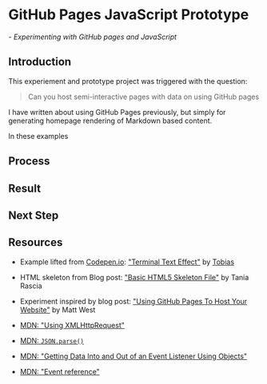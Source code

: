 # GitHub Pages JavaScript Prototype

_- Experimenting with GitHub pages and JavaScript_

## Introduction

This experiement and prototype project was triggered with the question:

> Can you host semi-interactive pages with data on using GitHub pages

I have written about using GitHub Pages previously, but simply for generating homepage rendering of Markdown based content.

In these examples

## Process

## Result

## Next Step

## Resources

- Example lifted from [Codepen.io](https://codepen.io/): ["Terminal Text Effect"](https://codepen.io/Tbgse/pen/dYaJyJ?editors=1000#0) by [Tobias](https://codepen.io/Tbgse)
- HTML skeleton from Blog post: ["Basic HTML5 Skeleton File"](https://www.taniarascia.com/basic-html5-file/) by Tania Rascia
- Experiment inspired by blog post: ["Using GitHub Pages To Host Your Website"](https://blog.teamtreehouse.com/using-github-pages-to-host-your-website) by Matt West

- [MDN: "Using XMLHttpRequest"](https://developer.mozilla.org/en-US/docs/Web/API/XMLHttpRequest/Using_XMLHttpRequest)
- [MDN: `JSON.parse()`](https://developer.mozilla.org/en-US/docs/Web/JavaScript/Reference/Global_Objects/JSON/parse)
- [MDN: "Getting Data Into and Out of an Event Listener Using Objects"](https://developer.mozilla.org/en-US/docs/Web/API/EventTarget/addEventListener)
- [MDN: "Event reference"](https://developer.mozilla.org/en-US/docs/Web/Events)
